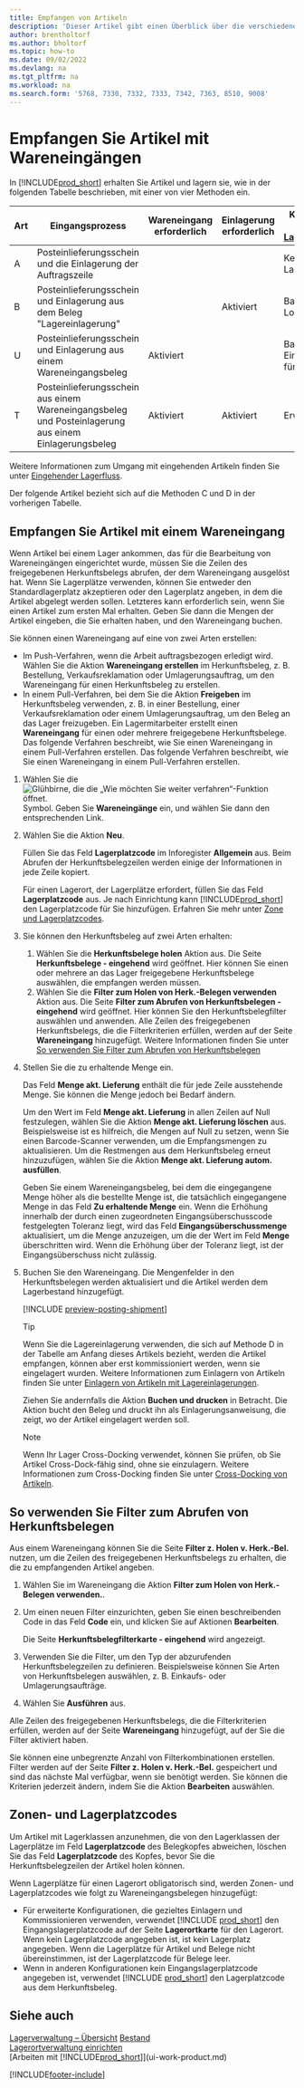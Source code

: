 ```yaml
---
title: Empfangen von Artikeln
description: 'Dieser Artikel gibt einen Überblick über die verschiedenen Möglichkeiten, Artikel in einem Lager mit einem Wareneingang zu erhalten.'
author: brentholtorf
ms.author: bholtorf
ms.topic: how-to
ms.date: 09/02/2022
ms.devlang: na
ms.tgt_pltfrm: na
ms.workload: na
ms.search.form: '5768, 7330, 7332, 7333, 7342, 7363, 8510, 9008'
---
```

# Empfangen Sie Artikel mit Wareneingängen

In [!INCLUDE[prod_short](includes/prod_short.md)] erhalten Sie Artikel und lagern sie, wie in der folgenden Tabelle beschrieben, mit einer von vier Methoden ein.

|Art|Eingangsprozess|Wareneingang erforderlich|Einlagerung erforderlich|Komplexitätsgrad (Weitere Informationen unter [Lagermanagementübersicht](design-details-warehouse-management.md))|  
|------------|---------------------|--------------|----------------|------------|  
|A|Posteinlieferungsschein und die Einlagerung der Auftragszeile|||Keine dedizierte Lageraktivität.|  
|B|Posteinlieferungsschein und Einlagerung aus dem Beleg "Lagereinlagerung"||Aktiviert|Basis: Auftragsbezogene Logistik|  
|U|Posteinlieferungsschein und Einlagerung aus einem Wareneingangsbeleg|Aktiviert||Basis: Konsolidierte Eingangs-/Versandbuchung für mehrere Bestellungen.|  
|T|Posteinlieferungsschein aus einem Wareneingangsbeleg und Posteinlagerung aus einem Einlagerungsbeleg|Aktiviert|Aktiviert|Erweitert|  

Weitere Informationen zum Umgang mit eingehenden Artikeln finden Sie unter [Eingehender Lagerfluss](design-details-inbound-warehouse-flow.md).

Der folgende Artikel bezieht sich auf die Methoden C und D in der vorherigen Tabelle.

## Empfangen Sie Artikel mit einem Wareneingang

Wenn Artikel bei einem Lager ankommen, das für die Bearbeitung von Wareneingängen eingerichtet wurde, müssen Sie die Zeilen des freigegebenen Herkunftsbelegs abrufen, der dem Wareneingang ausgelöst hat. Wenn Sie Lagerplätze verwenden, können Sie entweder den Standardlagerplatz akzeptieren oder den Lagerplatz angeben, in dem die Artikel abgelegt werden sollen. Letzteres kann erforderlich sein, wenn Sie einen Artikel zum ersten Mal erhalten. Geben Sie dann die Mengen der Artikel eingeben, die Sie erhalten haben, und den Wareneingang buchen.  

Sie können einen Wareneingang auf eine von zwei Arten erstellen:

* Im Push-Verfahren, wenn die Arbeit auftragsbezogen erledigt wird. Wählen Sie die Aktion **Wareneingang erstellen** im Herkunftsbeleg, z. B. Bestellung, Verkaufsreklamation oder Umlagerungsauftrag, um den Wareneingang für einen Herkunftsbeleg zu erstellen.
* In einem Pull-Verfahren, bei dem Sie die Aktion **Freigeben** im Herkunftsbeleg verwenden, z. B. in einer Bestellung, einer Verkaufsreklamation oder einem Umlagerungsauftrag, um den Beleg an das Lager freizugeben. Ein Lagermitarbeiter erstellt einen **Wareneingang** für einen oder mehrere freigegebene Herkunftsbelege. Das folgende Verfahren beschreibt, wie Sie einen Wareneingang in einem Pull-Verfahren erstellen. Das folgende Verfahren beschreibt, wie Sie einen Wareneingang in einem Pull-Verfahren erstellen.

1. Wählen Sie die ![Glühbirne, die die „Wie möchten Sie weiter verfahren“-Funktion öffnet.](media/ui-search/search_small.png "Wie möchten Sie weiter verfahren?") Symbol. Geben Sie **Wareneingänge** ein, und wählen Sie dann den entsprechenden Link.  
2. Wählen Sie die Aktion **Neu**.  

    Füllen Sie das Feld **Lagerplatzcode** im Inforegister **Allgemein** aus. Beim Abrufen der Herkunftsbelegzeilen werden einige der Informationen in jede Zeile kopiert.

    Für einen Lagerort, der Lagerplätze erfordert, füllen Sie das Feld **Lagerplatzcode** aus. Je nach Einrichtung kann [!INCLUDE[prod_short](includes/prod_short.md)] den Lagerplatzcode für Sie hinzufügen. Erfahren Sie mehr unter [Zone und Lagerplatzcodes](warehouse-how-receive-items.md#zone-and-bin-codes).  

3. Sie können den Herkunftsbeleg auf zwei Arten erhalten:

    1. Wählen Sie die **Herkunftsbelege holen** Aktion aus. Die Seite **Herkunftsbelege - eingehend** wird geöffnet. Hier können Sie einen oder mehrere an das Lager freigegebene Herkunftsbelege auswählen, die empfangen werden müssen.
    2. Wählen Sie die **Filter zum Holen von Herk.-Belegen verwenden** Aktion aus. Die Seite **Filter zum Abrufen von Herkunftsbelegen - eingehend** wird geöffnet. Hier können Sie den Herkunftsbelegfilter auswählen und anwenden. Alle Zeilen des freigegebenen Herkunftsbelegs, die die Filterkriterien erfüllen, werden auf der Seite **Wareneingang** hinzugefügt. Weitere Informationen finden Sie unter [So verwenden Sie Filter zum Abrufen von Herkunftsbelegen](warehouse-how-receive-items.md#how-to-use-filters-to-get-source-documents)

4. Stellen Sie die zu erhaltende Menge ein.

    Das Feld **Menge akt. Lieferung** enthält die für jede Zeile ausstehende Menge. Sie können die Menge jedoch bei Bedarf ändern. 

    Um den Wert im Feld **Menge akt. Lieferung** in allen Zeilen auf Null festzulegen, wählen Sie die Aktion **Menge akt. Lieferung löschen** aus. Beispielsweise ist es hilfreich, die Mengen auf Null zu setzen, wenn Sie einen Barcode-Scanner verwenden, um die Empfangsmengen zu aktualisieren. Um die Restmengen aus dem Herkunftsbeleg erneut hinzuzufügen, wählen Sie die Aktion **Menge akt. Lieferung autom. ausfüllen**.  

    Geben Sie einem Wareneingangsbeleg, bei dem die eingegangene Menge höher als die bestellte Menge ist, die tatsächlich eingegangene Menge in das Feld **Zu erhaltende Menge** ein. Wenn die Erhöhung innerhalb der durch einen zugeordneten Eingangsüberschusscode festgelegten Toleranz liegt, wird das Feld **Eingangsüberschussmenge** aktualisiert, um die Menge anzuzeigen, um die der Wert im Feld **Menge** überschritten wird. Wenn die Erhöhung über der Toleranz liegt, ist der Eingangsüberschuss nicht zulässig.

5. Buchen Sie den Wareneingang. Die Mengenfelder in den Herkunftsbelegen werden aktualisiert und die Artikel werden dem Lagerbestand hinzugefügt.  

    [!INCLUDE [preview-posting-shipment](includes/preview-posting-shipment.md)]

    > [!TIP]
    > Wenn Sie die Lagereinlagerung verwenden, die sich auf Methode D in der Tabelle am Anfang dieses Artikels bezieht, werden die Artikel empfangen, können aber erst kommissioniert werden, wenn sie eingelagert wurden. Weitere Informationen zum Einlagern von Artikeln finden Sie unter [Einlagern von Artikeln mit Lagereinlagerungen](warehouse-how-to-put-items-away-with-warehouse-put-aways.md).
    >
    > Ziehen Sie andernfalls die Aktion **Buchen und drucken** in Betracht. Die Aktion bucht den Beleg und druckt ihn als Einlagerungsanweisung, die zeigt, wo der Artikel eingelagert werden soll.

    > [!NOTE]  
    > Wenn Ihr Lager Cross-Docking verwendet, können Sie prüfen, ob Sie Artikel Cross-Dock-fähig sind, ohne sie einzulagern. Weitere Informationen zum Cross-Docking finden Sie unter [Cross-Docking von Artikeln](warehouse-how-to-cross-dock-items.md).

## So verwenden Sie Filter zum Abrufen von Herkunftsbelegen

Aus einem Wareneingang können Sie die Seite **Filter z. Holen v. Herk.-Bel.** nutzen, um die Zeilen des freigegebenen Herkunftsbelegs zu erhalten, die die zu empfangenden Artikel angeben.

1. Wählen Sie im Wareneingang die Aktion **Filter zum Holen von Herk.-Belegen verwenden.**.
2. Um einen neuen Filter einzurichten, geben Sie einen beschreibenden Code in das Feld **Code** ein, und klicken Sie auf Aktionen **Bearbeiten**.

    Die Seite **Herkunftsbelegfilterkarte - eingehend** wird angezeigt.

3. Verwenden Sie die Filter, um den Typ der abzurufenden Herkunftsbelegzeilen zu definieren. Beispielsweise können Sie Arten von Herkunftsbelegen auswählen, z. B. Einkaufs- oder Umlagerungsaufträge.
4. Wählen Sie **Ausführen** aus.  

Alle Zeilen des freigegebenen Herkunftsbelegs, die die Filterkriterien erfüllen, werden auf der Seite **Wareneingang** hinzugefügt, auf der Sie die Filter aktiviert haben.

Sie können eine unbegrenzte Anzahl von Filterkombinationen erstellen. Filter werden auf der Seite **Filter z. Holen v. Herk.-Bel.** gespeichert und sind das nächste Mal verfügbar, wenn sie benötigt werden. Sie können die Kriterien jederzeit ändern, indem Sie die Aktion **Bearbeiten** auswählen.

## Zonen- und Lagerplatzcodes

Um Artikel mit Lagerklassen anzunehmen, die von den Lagerklassen der Lagerplätze im Feld **Lagerplatzcode** des Belegkopfes abweichen, löschen Sie das Feld **Lagerplatzcode** des Kopfes, bevor Sie die Herkunftsbelegzeilen der Artikel holen können.  
<!-- TBD, table with comparison of various options-->

Wenn Lagerplätze für einen Lagerort obligatorisch sind, werden Zonen- und Lagerplatzcodes wie folgt zu Wareneingangsbelegen hinzugefügt:

* Für erweiterte Konfigurationen, die gezieltes Einlagern und Kommissionieren verwenden, verwendet [!INCLUDE [prod_short](includes/prod_short.md)] den Eingangslagerplatzcode auf der Seite **Lagerortkarte** für den Lagerort. Wenn kein Lagerplatzcode angegeben ist, ist kein Lagerplatz angegeben. Wenn die Lagerplätze für Artikel und Belege nicht übereinstimmen, ist der Lagerplatzcode für Belege leer.
* Wenn in anderen Konfigurationen kein Eingangslagerplatzcode angegeben ist, verwendet [!INCLUDE [prod_short](includes/prod_short.md)] den Lagerplatzcode aus dem Herkunftsbeleg.

## Siehe auch 

[Lagerverwaltung – Übersicht](design-details-warehouse-management.md)
[Bestand](inventory-manage-inventory.md)  
[Lagerortverwaltung einrichten](warehouse-setup-warehouse.md)  
[Arbeiten mit [!INCLUDE[prod_short](includes/prod_short.md)]](ui-work-product.md)  

[!INCLUDE[footer-include](includes/footer-banner.md)]
